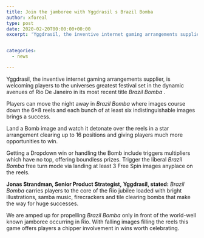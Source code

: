 ```yaml
---
title: Join the jamboree with Yggdrasil s Brazil Bomba
author: xforeal 
type: post
date: 2020-02-20T00:00:00+00:00
excerpt: 'Yggdrasil, the inventive internet gaming arrangements supplier, is welcoming players to the universes greatest jubilee set in the energetic avenues of Rio De Janeiro in its most recent title Brazil Bomba '


categories:
  - news

---
```

Yggdrasil, the inventive internet gaming arrangements supplier, is welcoming players to the universes greatest festival set in the dynamic avenues of Rio De Janeiro in its most recent title _Brazil Bomba_ . 

Players can move the night away in _Brazil Bomba_ where images course down the 6&#215;8 reels and each bunch of at least six indistinguishable images brings a success. 

Land a Bomb image and watch it detonate over the reels in a star arrangement clearing up to 16 positions and giving players much more opportunities to win. 

Getting a Dropdown win or handling the Bomb include triggers multipliers which have no top, offering boundless prizes. Trigger the liberal _Brazil Bomba_ free turn mode via landing at least 3 Free Spin images anyplace on the reels. 

**Jonas Strandman, Senior Product Strategist,**  **Yggdrasil, stated:** _Brazil Bomba_ carries players to the core of the Rio jubilee loaded with bright illustrations, samba music, firecrackers and tile clearing bombs that make the way for huge successes. 

We are amped up for propelling _Brazil Bomba_ only in front of the world-well known jamboree occurring in Rio. With falling images filling the reels this game offers players a chipper involvement in wins worth celebrating.